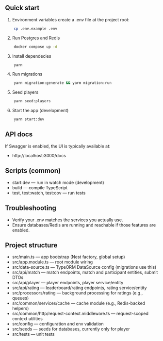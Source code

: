 ## Quick start

1. Environment variables create a .env file at the project root:

```bash
    cp .env.example .env
```

2. Run Postgres and Redis

```bash
    docker compose up -d
```

3. Install dependecies

```bash
    yarn
```

4. Run migrations

```bash
    yarn migration:generate && yarm migration:run
```

5. Seed players

```bash
    yarn seed:players
```

6. Start the app (development)

```bash
    yarn start:dev
```

## API docs

If Swagger is enabled, the UI is typically available at:
- http://localhost:3000/docs

## Scripts (common)

- start:dev — run in watch mode (development)
- build — compile TypeScript
- test, test:watch, test:cov — run tests

## Troubleshooting

- Verify your .env matches the services you actually use.
- Ensure databases/Redis are running and reachable if those features are enabled.

## Project structure

- src/main.ts — app bootstrap (Nest factory, global setup)
- src/app.module.ts — root module wiring
- src/data-source.ts — TypeORM DataSource config (migrations use this)
- src/api/match — match endpoints, match and participant entities, submit DTOs
- src/api/player — player endpoints, player service/entity
- src/api/rating — leaderboard/rating endpoints, rating service/entity
- src/processors/rating — background processing for ratings (e.g., queues)
- src/common/services/cache — cache module (e.g., Redis-backed helpers)
- src/common/http/request-context.middleware.ts — request-scoped context utilities
- src/config — configuration and env validation
- src/seeds — seeds for databases, currently only for player
- src/tests — unit tests
